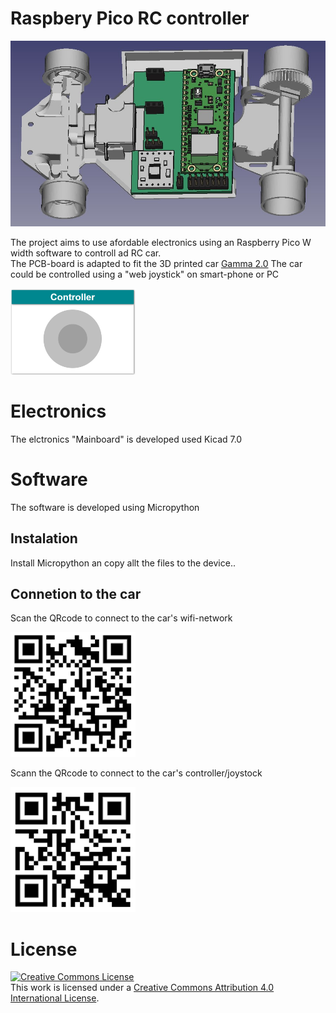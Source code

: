 # Raspbery Pico RC controller
<img src="images/Freecad_gemma_electronics.jpg" width="700">

The project aims to use afordable electronics using an Raspberry Pico W width software to controll ad RC car. <br>
The PCB-board is adapted to fit the 3D printed car [Gamma 2.0](https://cults3d.com/en/3d-model/gadget/gamma-2-demo)
The car could be controlled using a "web joystick" on smart-phone or PC

<img src="images/controller_gui.png" width="200">

# Electronics 
The elctronics "Mainboard" is developed used Kicad 7.0

# Software
The software is developed using Micropython
## Instalation
Install Micropython an copy allt the files to the device..

## Connetion to the car
Scan the QRcode to connect to the car's wifi-network 

<img src="images/qr_connect_wifi.png" width="200">

Scann the QRcode to connect to the car's controller/joystock

<img src="images/qr_connect_page.png" width="200">

# License

<a rel="license" href="http://creativecommons.org/licenses/by/4.0/"><img alt="Creative Commons License" style="border-width:0" src="https://i.creativecommons.org/l/by/4.0/88x31.png" /></a><br />This work is licensed under a <a rel="license" href="http://creativecommons.org/licenses/by/4.0/">Creative Commons Attribution 4.0 International License</a>.

